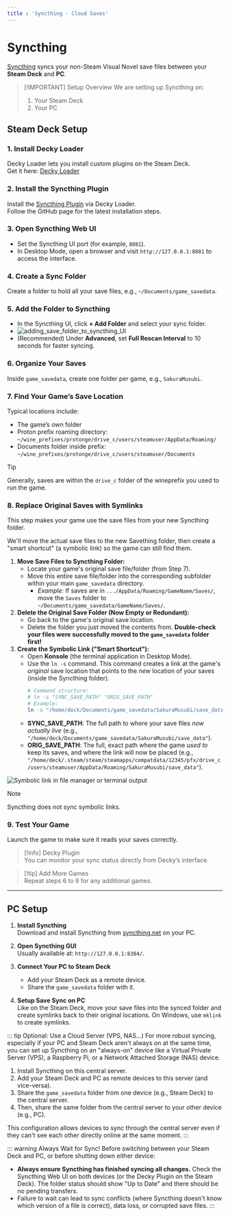 ```yaml
---
title : 'Syncthing - Cloud Saves'
---
```


# Syncthing
[Syncthing](https://syncthing.net/) syncs your non-Steam Visual Novel save files between your **Steam Deck** and **PC**.

> [!IMPORTANT] Setup Overview
> We are setting up Syncthing on:
> 1. Your Steam Deck
> 2. Your PC

## Steam Deck Setup

### 1. **Install Decky Loader**  
   Decky Loader lets you install custom plugins on the Steam Deck.  
   Get it here: [Decky Loader](https://github.com/SteamDeckHomebrew/decky-loader)

### 2. **Install the Syncthing Plugin**  
   Install the [Syncthing Plugin](https://github.com/theCapypara/steamdeck-decky-syncthing) via Decky Loader.  
   Follow the GitHub page for the latest installation steps.

### 3. **Open Syncthing Web UI**  
   - Set the Syncthing UI port (for example, `8081`).  
   - In Desktop Mode, open a browser and visit `http://127.0.0.1:8081` to access the interface.

### 4. **Create a Sync Folder**  
   Create a folder to hold all your save files, e.g., `~/Documents/game_savedata`.

### 5. **Add the Folder to Syncthing**  
   - In the Syncthing UI, click **+ Add Folder** and select your sync folder.  
   - ![adding_save_folder_to_syncthing_UI](https://i.imgur.com/IbU415M.png)  
   - (Recommended) Under **Advanced**, set **Full Rescan Interval** to 10 seconds for faster syncing.

### 6. **Organize Your Saves**  
   Inside `game_savedata`, create one folder per game, e.g., `SakuraMusubi`.

### 7. **Find Your Game’s Save Location**  
Typical locations include:  
   - The game’s own folder  
   - Proton prefix roaming directory:  
     `~/wine_prefixes/protonge/drive_c/users/steamuser/AppData/Roaming/`  
   - Documents folder inside prefix:  
     `~/wine_prefixes/protonge/drive_c/users/steamuser/Documents`
> [!TIP]
> Generally, saves are within the `drive_c` folder of the wineprefix you used to run the game.

### 8.  **Replace Original Saves with Symlinks**
This step makes your game use the save files from your new Syncthing folder. 

We'll move the actual save files to the new Savething folder, then create a "smart shortcut" (a symbolic link) so the game can still find them.

1.  **Move Save Files to Syncthing Folder:**
    *   Locate your game's original save file/folder (from Step 7).
    *   Move this entire save file/folder into the corresponding subfolder within your main `game_savedata` directory.
        *   *Example:* If saves are in `.../AppData/Roaming/GameName/Saves/`, move the `Saves` folder to `~/Documents/game_savedata/GameName/Saves/`.
2.  **Delete the Original Save Folder (Now Empty or Redundant):**
    *   Go back to the game's original save location.
    *   Delete the folder you just moved the contents from. **Double-check your files were successfully moved to the `game_savedata` folder first!**
3.  **Create the Symbolic Link ("Smart Shortcut"):**
    *   Open **Konsole** (the terminal application in Desktop Mode).
    *   Use the `ln -s` command. This command creates a link at the game's *original* save location that points to the *new* location of your saves (inside the Syncthing folder).
        ```bash
        # Command structure:
        # ln -s "SYNC_SAVE_PATH" "ORIG_SAVE_PATH"
        # Example:
        ln -s "/home/deck/Documents/game_savedata/SakuraMusubi/save_data" "/path/to/original/game/save_location/SakuraMusubi/save_data"
        ```
    *   **SYNC_SAVE_PATH**: The full path to where your save files *now actually live* (e.g., `"/home/deck/Documents/game_savedata/SakuraMusubi/save_data"`).
    *   **ORIG_SAVE_PATH**: The full, exact path where the game *used to* keep its saves, and where the link will now be placed (e.g., `"/home/deck/.steam/steam/steamapps/compatdata/12345/pfx/drive_c/users/steamuser/AppData/Roaming/SakuraMusubi/save_data"`).

![Symbolic link in file manager or terminal output](https://i.imgur.com/AL3FWNv.png)

> [!NOTE]
>  Syncthing does not sync symbolic links.

### 9. **Test Your Game**  
Launch the game to make sure it reads your saves correctly.

> [!info] Decky Plugin  
> You can monitor your sync status directly from Decky’s interface.

> [!tip] Add More Games  
> Repeat steps 6 to 9 for any additional games.

---

## PC Setup

1. **Install Syncthing**  
   Download and install Syncthing from [syncthing.net](https://syncthing.net/downloads/) on your PC.

2. **Open Syncthing GUI**  
   Usually available at: `http://127.0.0.1:8384/`.

3. **Connect Your PC to Steam Deck**  
   - Add your Steam Deck as a remote device.  
   - Share the `game_savedata` folder with it.

4. **Setup Save Sync on PC**  
   Like on the Steam Deck, move your save files into the synced folder and create symlinks back to their original locations. On Windows, use `mklink` to create symlinks.

::: tip Optional: Use a Cloud Server (VPS, NAS...)
For more robust syncing, especially if your PC and Steam Deck aren't always on at the same time, you can set up Syncthing on an "always-on" device like a Virtual Private Server (VPS), a Raspberry Pi, or a Network Attached Storage (NAS) device.

1.  Install Syncthing on this central server.
2.  Add your Steam Deck and PC as remote devices to this server (and vice-versa).
3.  Share the `game_savedata` folder from one device (e.g., Steam Deck) to the central server.
4.  Then, share the same folder from the central server to your other device (e.g., PC).

This configuration allows devices to sync through the central server even if they can't see each other directly online at the same moment.
:::

::: warning Always Wait for Sync!
Before switching between your Steam Deck and PC, or before shutting down either device:

*   **Always ensure Syncthing has finished syncing all changes.** Check the Syncthing Web UI on both devices (or the Decky Plugin on the Steam Deck). The folder status should show "Up to Date" and there should be no pending transfers.
*   Failure to wait can lead to sync conflicts (where Syncthing doesn't know which version of a file is correct), data loss, or corrupted save files.
:::
